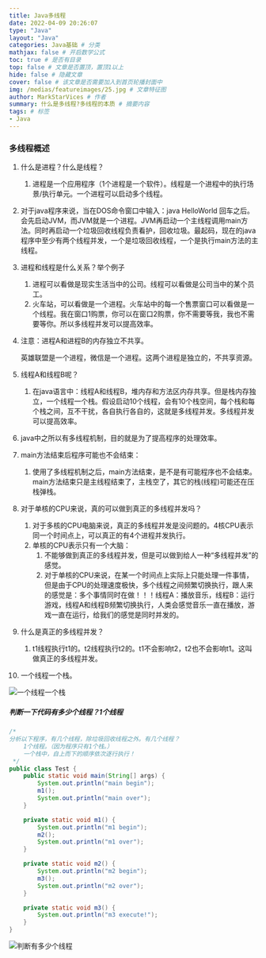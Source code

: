 ```yaml
---
title: Java多线程
date: 2022-04-09 20:26:07
type: "Java"
layout: "Java"
categories: Java基础 # 分类
mathjax: false # 开启数学公式
toc: true # 是否有目录
top: false # 文章是否置顶，置顶1以上
hide: false # 隐藏文章
cover: false # 该文章是否需要加入到首页轮播封面中
img: /medias/featureimages/25.jpg # 文章特征图
author: MarkStarVices # 作者
summary: 什么是多线程?多线程的本质 # 摘要内容
tags: # 标签
- Java
---
```


### 多线程概述

1. 什么是进程？什么是线程？

   1. 进程是一个应用程序（1个进程是一个软件）。线程是一个进程中的执行场景/执行单元。一个进程可以启动多个线程。

2. 对于java程序来说，当在DOS命令窗口中输入：java HelloWorld 回车之后。会先启动JVM，而JVM就是一个进程。JVM再启动一个主线程调用main方法。同时再启动一个垃圾回收线程负责看护，回收垃圾。最起码，现在的java程序中至少有两个线程并发，一个是垃圾回收线程，一个是执行main方法的主线程。

3. 进程和线程是什么关系？举个例子

   1. 进程可以看做是现实生活当中的公司。线程可以看做是公司当中的某个员工。
   2. 火车站，可以看做是一个进程。火车站中的每一个售票窗口可以看做是一个线程。我在窗口1购票，你可以在窗口2购票，你不需要等我，我也不需要等你。所以多线程并发可以提高效率。

4. 注意：进程A和进程B的内存独立不共享。

   英雄联盟是一个进程，微信是一个进程。这两个进程是独立的，不共享资源。

5. 线程A和线程B呢？

   1. 在java语言中：线程A和线程B，堆内存和方法区内存共享。但是栈内存独立，一个线程一个栈。假设启动10个线程，会有10个栈空间，每个栈和每个栈之间，互不干扰，各自执行各自的，这就是多线程并发。多线程并发可以提高效率。

6. java中之所以有多线程机制，目的就是为了提高程序的处理效率。

7. main方法结束后程序可能也不会结束：

   1. 使用了多线程机制之后，main方法结束，是不是有可能程序也不会结束。main方法结束只是主线程结束了，主栈空了，其它的栈(线程)可能还在压栈弹栈。

8. 对于单核的CPU来说，真的可以做到真正的多线程并发吗？

   1. 对于多核的CPU电脑来说，真正的多线程并发是没问题的。4核CPU表示同一个时间点上，可以真正的有4个进程并发执行。
   2. 单核的CPU表示只有一个大脑：
      1. 不能够做到真正的多线程并发，但是可以做到给人一种“多线程并发”的感觉。
      2. 对于单核的CPU来说，在某一个时间点上实际上只能处理一件事情，但是由于CPU的处理速度极快，多个线程之间频繁切换执行，跟人来的感觉是：多个事情同时在做！！！线程A：播放音乐，线程B：运行游戏，线程A和线程B频繁切换执行，人类会感觉音乐一直在播放，游戏一直在运行，给我们的感觉是同时并发的。
   
9. 什么是真正的多线程并发？

   1. t1线程执行t1的。t2线程执行t2的。t1不会影响t2，t2也不会影响t1。这叫做真正的多线程并发。
   
10. 一个线程一个栈。

![一个线程一个栈](./一个线程一个栈.png)

##### 判断一下代码有多少个线程？1个线程

```java
/*
分析以下程序，有几个线程，除垃圾回收线程之外。有几个线程？
    1个线程。（因为程序只有1个栈。）
    一个栈中，自上而下的顺序依次逐行执行！
 */
public class Test {
    public static void main(String[] args) {
        System.out.println("main begin");
        m1();
        System.out.println("main over");
    }

    private static void m1() {
        System.out.println("m1 begin");
        m2();
        System.out.println("m1 over");
    }

    private static void m2() {
        System.out.println("m2 begin");
        m3();
        System.out.println("m2 over");
    }

    private static void m3() {
        System.out.println("m3 execute!");
    }
}
```

![判断有多少个线程](./判断有多少个线程.png)

